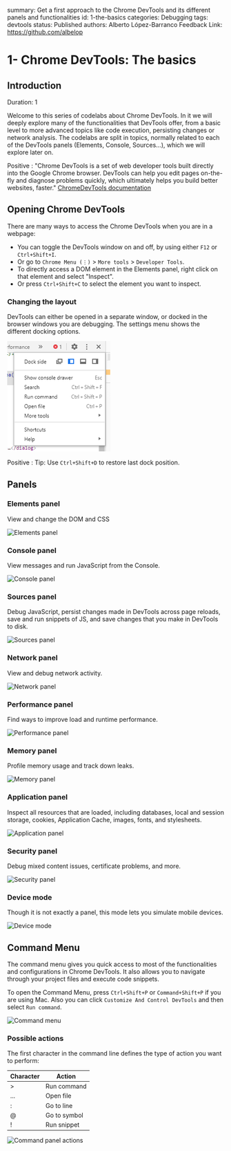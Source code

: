 summary: Get a first approach to the Chrome DevTools and its different panels and functionalities
id: 1-the-basics
categories: Debugging
tags: devtools
status: Published 
authors: Alberto López-Barranco
Feedback Link: https://github.com/albelop

# 1- Chrome DevTools: The basics
<!-- ------------------------ -->

## Introduction
Duration: 1

Welcome to this series of codelabs about Chrome DevTools. In it we will deeply explore many of the functionalities that DevTools offer, from a basic level to more advanced topics like code execution, persisting changes or network analysis.
The codelabs are split in topics, normally related to each of the DevTools panels (Elements, Console, Sources...), which we will explore later on.

Positive
: "Chrome DevTools is a set of web developer tools built directly into the Google Chrome browser. DevTools can help you edit pages on-the-fly and diagnose problems quickly, which ultimately helps you build better websites, faster." [ChromeDevTools documentation](https://developers.google.com/web/tools/chrome-devtools)
 

<!-- ------------------------ -->

## Opening Chrome DevTools

There are many ways to access the Chrome DevTools when you are in a webpage:

- You can toggle the DevTools window on and off, by using either `F12` or `Ctrl+Shift+I`.
- Or go to `Chrome Menu (⋮)`  > `More tools` > `Developer Tools`.
- To directly access a DOM element in the Elements panel, right click on that element and select "Inspect".
- Or press `Ctrl+Shift+C` to select the element you want to inspect.



### Changing the layout

DevTools can either be opened in a separate window, or docked in the browser windows you are debugging. The settings menu shows the different docking options.

![Layout positions](./assets/layout_positions.png)

Positive
: Tip: Use `Ctrl+Shift+D` to restore last dock position.

<!-- ------------------------ -->

## Panels

### Elements panel

View and change the DOM and CSS

![Elements panel](https://developers.google.com/web/tools/chrome-devtools/images/panels/elements.png)

### Console panel
View messages and run JavaScript from the Console.

![Console panel](https://developers.google.com/web/tools/chrome-devtools/images/panels/console.png)

### Sources panel

Debug JavaScript, persist changes made in DevTools across page reloads, save and run snippets of JS, and save changes that you make in DevTools to disk.

![Sources panel](https://developers.google.com/web/tools/chrome-devtools/images/panels/sources.png)

### Network panel

View and debug network activity.

![Network panel](https://developers.google.com/web/tools/chrome-devtools/images/panels/network.png)

### Performance panel

Find ways to improve load and runtime performance.


![Performance panel](https://developers.google.com/web/tools/chrome-devtools/images/panels/performance.png)


### Memory panel

Profile memory usage and track down leaks.


![Memory panel](https://developers.google.com/web/tools/chrome-devtools/images/panels/memory.png)


### Application panel

Inspect all resources that are loaded, including databases, local and session storage, cookies, Application Cache, images, fonts, and stylesheets.

![Application panel](https://developers.google.com/web/tools/chrome-devtools/images/panels/application.png)



### Security panel

Debug mixed content issues, certificate problems, and more.


![Security panel](https://developers.google.com/web/tools/chrome-devtools/images/panels/security.png)


### Device mode

Though it is not exactly a panel, this mode lets you simulate mobile devices.

![Device mode](https://developers.google.com/web/tools/chrome-devtools/images/device-mode.png)

<!-- ------------------------ -->

## Command Menu

The command menu gives you quick access to most of the functionalities and configurations in Chrome DevTools. It also allows you to navigate through your project files and execute code snippets.

To open the Command Menu, press `Ctrl+Shift+P` or `Command+Shift+P` if you are using Mac. Also you can click `Customize And Control DevTools` and then select `Run command`.

![Command menu](https://developers.google.com/web/tools/chrome-devtools/javascript/imgs/disable-javascript.png)

### Possible actions


The first character in the command line defines the type of action you want to perform:

| Character | Action       |
| --------- | ------------ |
| >         | Run command  |
| ...       | Open file    |
| :         | Go to line   |
| @         | Go to symbol |
| !         | Run snippet  |



![Command panel actions](https://developers.google.com/web/tools/chrome-devtools/command-menu/imgs/actions.png)